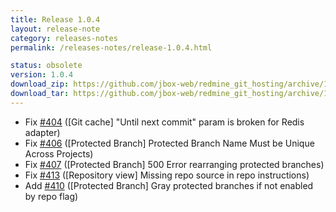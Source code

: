 ```yaml
---
title: Release 1.0.4
layout: release-note
category: releases-notes
permalink: /releases-notes/release-1.0.4.html

status: obsolete
version: 1.0.4
download_zip: https://github.com/jbox-web/redmine_git_hosting/archive/1.0.4.zip
download_tar: https://github.com/jbox-web/redmine_git_hosting/archive/1.0.4.tar.gz
---
```


* Fix [#404](https://github.com/jbox-web/redmine_git_hosting/issues/404) ([Git cache] "Until next commit" param is broken for Redis adapter)
* Fix [#406](https://github.com/jbox-web/redmine_git_hosting/issues/406) ([Protected Branch] Protected Branch Name Must be Unique Across Projects)
* Fix [#407](https://github.com/jbox-web/redmine_git_hosting/issues/407) ([Protected Branch] 500 Error rearranging protected branches)
* Fix [#413](https://github.com/jbox-web/redmine_git_hosting/issues/413) ([Repository view] Missing repo source in repo instructions)
* Add [#410](https://github.com/jbox-web/redmine_git_hosting/issues/410) ([Protected Branch] Gray protected branches if not enabled by repo flag)
